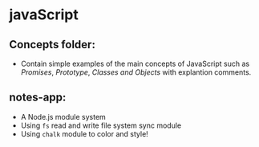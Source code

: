 # javaScript
## Concepts folder:
- Contain simple examples of the main concepts of JavaScript such as *Promises*, *Prototype*, *Classes and Objects* with explantion comments.
## notes-app:
- A Node.js module system
- Using `fs` read and write file system sync module
- Using `chalk` module to color and style!

